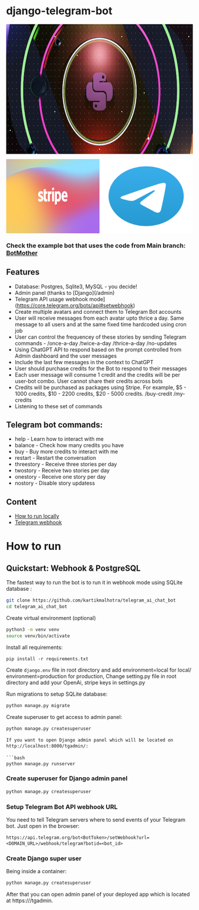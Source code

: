 # django-telegram-bot

<p align="center">
    <img src="https://raw.githubusercontent.com/kartikmalhotra/telegram_ai_chat_bot/master/docs/photo-1690683790356-c1edb75e3df7.jpeg" align="center" height="350px" weight="350px", width="100%">
    <div style="display: flex; justify-content: space-between; align-items: center;">
        <img src="https://raw.githubusercontent.com/kartikmalhotra/telegram_ai_chat_bot/master/docs/stripe.png" alt="Image 1" width="50%" height="200px">
        <img src="https://raw.githubusercontent.com/kartikmalhotra/telegram_ai_chat_bot/master/docs/telegram_image.png" alt="Image 2" width="50%" height="200px">
    </div>

</p>

### Check the example bot that uses the code from Main branch: [BotMother](https://t.me/randombum_bot)

## Features

- Database: Postgres, Sqlite3, MySQL - you decide!
- Admin panel (thanks to [Django](<Domian>/admin)
- Telegram API usage webhook mode](https://core.telegram.org/bots/api#setwebhook)
- Create multiple avatars and connect them to Telegram Bot accounts
- User will receive messages from each avatar upto thrice a day. Same message to all users and at the same fixed time hardcoded using cron job
- User can control the frequencey of these stories by sending Telegram commands - /once-a-day /twice-a-day /thrice-a-day /no-updates
- Using ChatGPT API to respond based on the prompt controlled from Admin dashboard and the user messages
- Include the last few messages in the context to ChatGPT
- User should purchase credits for the Bot to respond to their messages
- Each user message will consume 1 credit and the credits will be per user-bot combo. User cannot share their credits across bots
- Credits will be purchased as packages using Stripe. For example, $5 - 1000 credits, $10 - 2200 credits, $20 - 5000 credits. /buy-credit /my-credits
- Listening to these set of commands

## Telegram bot commands:

- help - Learn how to interact with me
- balance - Check how many credits you have
- buy - Buy more credits to interact with me
- restart - Restart the conversation
- threestory - Receive three stories per day
- twostory - Receive two stories per day
- onestory - Receive one story per day
- nostory - Disable story updatess

## Content

- [How to run locally](https://github.com/kartikmalhotra/telegram_ai_chat_bot/#how-to-run)
- [Telegram webhook](https://github.com/ohld/django-telegram-bot/#setup_telegram_bot_api_webhook_url)

# How to run

## Quickstart: Webhook & PostgreSQL

The fastest way to run the bot is to run it in webhook mode using SQLite database :

```bash
git clone https://github.com/kartikmalhotra/telegram_ai_chat_bot
cd telegram_ai_chat_bot
```

Create virtual environment (optional)

```bash
python3 -m venv venv
source venv/bin/activate
```

Install all requirements:

```
pip install -r requirements.txt
```

Create `django.env` file in root directory and add environment=local for local/ environment=production for production,
Change setting.py file in root directory and add your OpenAi, stripe keys in settings.py

Run migrations to setup SQLite database:

```bash
python manage.py migrate
```

Create superuser to get access to admin panel:

```bash
python manage.py createsuperuser
```

````
If you want to open Django admin panel which will be located on http://localhost:8000/tgadmin/:

```bash
python manage.py runserver
````

### Create superuser for Django admin panel

```bash
python manage.py createsuperuser
```

### Setup Telegram Bot API webhook URL

You need to tell Telegram servers where to send events of your Telegram bot. Just open in the browser:

```
https://api.telegram.org/bot<BotToken>/setWebhook?url=<DOMAIN_URL>/webhook/telegram?botid=<bot_id>

```

### Create Django super user

Being inside a container:

```bash
python manage.py createsuperuser
```

After that you can open admin panel of your deployed app which is located at https://<DOMAIN>/tgadmin.
